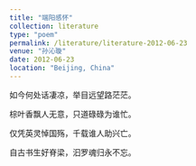 ```yaml
---
title: "端阳感怀"
collection: literature
type: "poem"
permalink: /literature/literature-2012-06-23
venue: "孙沁璇"
date: 2012-06-23
location: "Beijing, China"
---
```



如今何处话凄凉，举目远望路茫茫。

棕叶香飘人无意，只道碌碌为谁忙。

仅凭英灵悼国殇，千载谁人助兴亡。

自古书生好脊梁，汩罗魂归永不忘。
